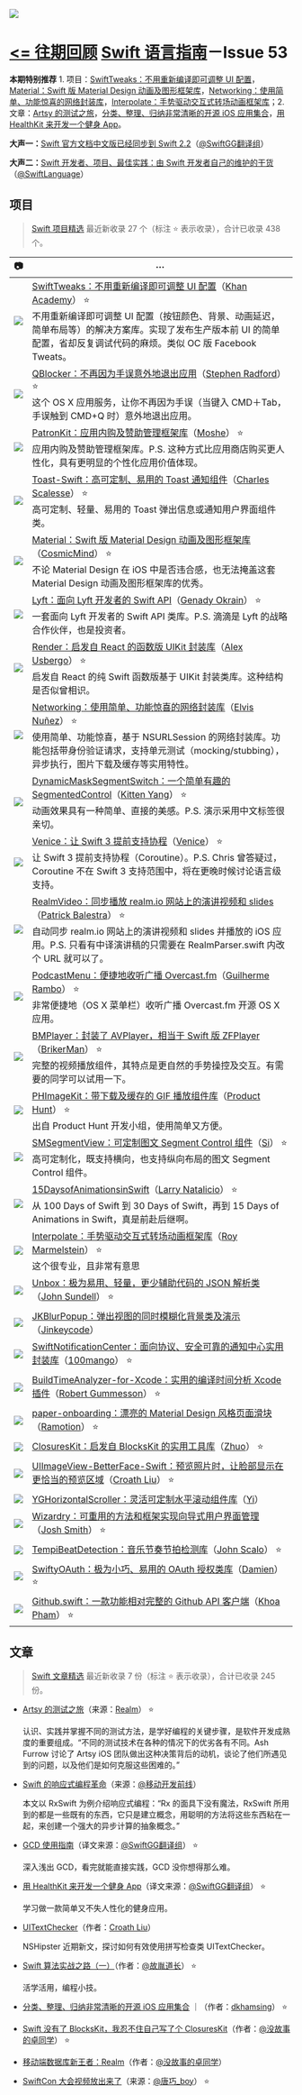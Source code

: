 ![](http://dulema.sinaapp.com/logo/sl-banner.png)

**[<= 往期回顾](https://github.com/ipader/SwiftGuide/blob/master/weekly/README.md)**
[Swift 语言指南](https://github.com/ipader/SwiftGuide)－Issue 53
===
**本期特别推荐** 1. 项目：[SwiftTweaks：不用重新编译即可调整 UI 配置](https://github.com/Khan/SwiftTweaks)，[Material：Swift 版 Material Design 动画及图形框架库](https://github.com/CosmicMind/Material)，[Networking：使用简单、功能惊喜的网络封装库](https://github.com/3lvis/Networking)，[Interpolate：手势驱动交互式转场动画框架库](https://github.com/marmelroy/Interpolate)；2. 文章：[Artsy 的测试之旅](https://realm.io/cn/news/tryswift-ash-furrow-artsy-testing-tour/)，[分类、整理、归纳非常清晰的开源 iOS 应用集合](https://github.com/dkhamsing/open-source-ios-apps)，[用 HealthKit 来开发一个健身 App](http://swift.gg/2016/05/13/healthkit-introduction/)。

**大声一：**[Swift 官方文档中文版已经同步到 Swift 2.2](https://github.com/numbbbbb/the-swift-programming-language-in-chinese/releases/tag/v2.2)（[@SwiftGG翻译组](http://weibo.com/swiftguide)）

**大声二：**[Swift 开发者、项目、最佳实践：由 Swift 开发者自己的维护的干货](https://github.com/ipader/SwiftGuide/wiki/%E5%BC%80%E5%8F%91%E8%80%85%E3%80%81%E9%A1%B9%E7%9B%AE%E3%80%81%E6%9C%80%E4%BD%B3%E5%AE%9E%E8%B7%B5)（[@SwiftLanguage](http://weibo.com/swiftlanguage)）

## 项目
> [Swift 项目精选](https://github.com/ipader/SwiftGuide/blob/master/Featured.md) 最近新收录 27 个（标注 ⭐️ 表示收录），合计已收录 438 个。

📷|···|
:------------:| -------------  
![](http://ac-mhke0kuv.clouddn.com/82b21f0d2f4cdeb541e5.jpg?imageView/1/w/220/h/120/q/100/format/png)|[SwiftTweaks：不用重新编译即可调整 UI 配置](https://github.com/Khan/SwiftTweaks)（[Khan Academy](https://github.com/Khan)） ⭐️ <br>不用重新编译即可调整 UI 配置（按钮颜色、背景、动画延迟，简单布局等）的解决方案库。实现了发布生产版本前 UI 的简单配置，省却反复调试代码的麻烦。类似 OC 版 Facebook Tweats。
![](http://ac-mhke0kuv.clouddn.com/16e1c529320224038c6d.png?imageView/1/w/220/h/120/q/100/format/png)|[QBlocker：不再因为手误意外地退出应用](https://github.com/steve228uk/QBlocker)（[Stephen Radford](https://github.com/steve228uk)） ⭐️ <br>这个 OS X 应用服务，让你不再因为手误（当键入 CMD＋Tab，手误触到 CMD+Q 时）意外地退出应用。
![](http://ww1.sinaimg.cn/small/005DI7Bigw1f3razjo3f0j31jk14dn6c.jpg)|[PatronKit：应用内购及赞助管理框架库](https://github.com/MosheBerman/PatronKit)（[Moshe](https://github.com/MosheBerman)） ⭐️ <br>应用内购及赞助管理框架库。P.S. 这种方式比应用商店购买更人性化，具有更明显的个性化应用价值体现。|	
![](http://ww3.sinaimg.cn/small/005DI7Bigw1f3sn16325dj31jk0vkdlp.jpg)|[Toast-Swift：高可定制、易用的 Toast 通知组件](https://github.com/scalessec/Toast-Swift)（[Charles Scalesse](https://github.com/scalessec)） ⭐️<br>高可定制、轻量、易用的 Toast 弹出信息或通知用户界面组件类。
![](http://ac-mhke0kuv.clouddn.com/87be097622217e3d65f5.png?imageView/1/w/220/h/120/q/100/format/png)|[Material：Swift 版 Material Design 动画及图形框架库](https://github.com/CosmicMind/Material)（[CosmicMind](https://github.com/CosmicMind)） ⭐️<br>不论 Material Design 在 iOS 中是否违合感，也无法掩盖这套 Material Design 动画及图形框架库的优秀。
![](http://ac-mhke0kuv.clouddn.com/b743177cb779878e0078.png?imageView/1/w/220/h/120/q/100/format/png)| [Lyft：面向 Lyft 开发者的 Swift API](https://github.com/genadyo/Lyft)（[Genady Okrain](https://github.com/genadyo)） ⭐️<br>一套面向 Lyft 开发者的 Swift API 类库。P.S. 滴滴是 Lyft 的战略合作伙伴，也是投资者。
![](http://ww1.sinaimg.cn/small/005DI7Bigw1f3uymosmaoj30hs08wjsi.jpg)|[Render：启发自 React 的函数版 UIKit 封装库](https://github.com/alexdrone/Render)（[Alex Usbergo](https://github.com/alexdrone)） ⭐️<br>启发自 React 的纯 Swift 函数版基于 UIKit 封装类库。这种结构是否似曾相识。
![](http://ww3.sinaimg.cn/small/005DI7Bigw1f3wwiq8wdaj315o0d2n16.jpg)|[Networking：使用简单、功能惊喜的网络封装库](https://github.com/3lvis/Networking)（[Elvis Nuñez](https://github.com/3lvis)） ⭐️<br>使用简单、功能惊喜，基于 NSURLSession 的网络封装库。功能包括带身份验证请求，支持单元测试（mocking/stubbing），异步执行，图片下载及缓存等实用特性。
![](https://raw.githubusercontent.com/KittenYang/DynamicMaskSegmentSwitch/master/SwitcherBounceable.gif)|[DynamicMaskSegmentSwitch：一个简单有趣的 SegmentedControl](https://github.com/KittenYang/DynamicMaskSegmentSwitch)（[Kitten Yang](https://github.com/KittenYang)） ⭐️<br>动画效果具有一种简单、直接的美感。P.S. 演示采用中文标签很亲切。
![](https://avatars0.githubusercontent.com/u/17913063?v=3&s=100)|[Venice：让 Swift 3 提前支持协程](https://github.com/VeniceX/Venice)（[Venice](https://github.com/VeniceX)） ⭐️<br>让 Swift 3 提前支持协程（Coroutine）。P.S.  Chris  曾答疑过，Coroutine 不在 Swift 3 支持范围中，将在更晚时候讨论语言级支持。
![](http://ww2.sinaimg.cn/small/005DI7Bigw1f3o168gtz0g30dw07t7wj.gif)|[RealmVideo：同步播放 realm.io 网站上的演讲视频和 slides](https://github.com/BalestraPatrick/RealmVideo)（[Patrick Balestra](https://github.com/BalestraPatrick)） ⭐️<br>自动同步 realm.io 网站上的演讲视频和 slides 并播放的 iOS 应用。P.S. 只看有中译演讲稿的只需要在 RealmParser.swift 内改个 URL 就可以了。
![](http://ww3.sinaimg.cn/small/005DI7Bigw1f3sk0rf8v9j30o40sk7bj.jpg)|[PodcastMenu：便捷地收听广播 Overcast.fm](https://github.com/insidegui/PodcastMenu)（[Guilherme Rambo](https://github.com/insidegui)） ⭐️<br>非常便捷地（OS X 菜单栏）收听广播 Overcast.fm 开源 OS X 应用。
![](https://avatars1.githubusercontent.com/u/9368907?v=3&s=100)|[BMPlayer：封装了 AVPlayer，相当于 Swift 版 ZFPlayer](https://github.com/BrikerMan/BMPlayer)（[BrikerMan](https://github.com/BrikerMan)） ⭐️<br>完整的视频播放组件，其特点是更自然的手势操控及交互。有需要的同学可以试用一下。
![](https://avatars2.githubusercontent.com/u/6935003?v=3&s=100)|[PHImageKit：带下载及缓存的 GIF 播放组件库](https://github.com/producthunt/PHImageKit)（[Product Hunt](https://github.com/producthunt)） ⭐️<br>出自 Product Hunt 开发小组，使用简单又方便。
![](http://ww2.sinaimg.cn/small/005DI7Bigw1f3lbhhfhztj30ko07m74v.jpg)|[SMSegmentView：可定制图文 Segment Control 组件](https://github.com/sima-11/SMSegmentView)（[Si](https://github.com/sima-11)） ⭐️<br>高可定制化，既支持横向，也支持纵向布局的图文 Segment Control 组件。
![](http://ww4.sinaimg.cn/small/005DI7Bigw1f3kva6btyjj31fg16on8q.jpg)|[15DaysofAnimationsinSwift](https://github.com/larrynatalicio/15DaysofAnimationsinSwift)（[Larry Natalicio](https://github.com/larrynatalicio)） ⭐️<br>从 100 Days of Swift 到 30 Days of Swift，再到 15 Days of Animations in Swift，真是前赴后继啊。
![](http://ww3.sinaimg.cn/small/005DI7Bigw1f3kejtjvpsg30dc0nqx6p.gif)|[Interpolate：手势驱动交互式转场动画框架库](https://github.com/marmelroy/Interpolate)（[Roy Marmelstein](https://github.com/marmelroy)） ⭐️<br>这个很专业，且非常有意思
![](https://avatars1.githubusercontent.com/u/2466701?v=3&s=100)|[Unbox：极为易用、轻量，更少辅助代码的 JSON 解析类](https://github.com/JohnSundell/Unbox)（[John Sundell](https://github.com/JohnSundell)） ⭐️
![](http://tva2.sinaimg.cn/crop.0.0.180.180.100/70f3262ejw1e8qgp5bmzyj2050050aa8.jpg)|[JKBlurPopup：弹出视图的同时模糊化背景类及演示](https://github.com/Jinkeycode/JKBlurPopup)（[Jinkeycode](https://github.com/Jinkeycode)）
![](https://avatars0.githubusercontent.com/u/5073511?v=3&s=100)| [SwiftNotificationCenter：面向协议、安全可靠的通知中心实用封装库](https://github.com/100mango/SwiftNotificationCenter)（[100mango](https://github.com/100mango)） ⭐️
![](http://ww2.sinaimg.cn/small/005DI7Bigw1f3ml6ulbbgj30m809l78r.jpg)|[BuildTimeAnalyzer-for-Xcode：实用的编译时间分析 Xcode 插件](https://github.com/RobertGummesson/BuildTimeAnalyzer-for-Xcode)（[Robert Gummesson](https://github.com/RobertGummesson)） ⭐️
![](http://ww4.sinaimg.cn/small/005DI7Bigw1f3lbq1x960g30oq0ikqv8.gif)|[paper-onboarding：漂亮的 Material Design 风格页面滑块](https://github.com/Ramotion/paper-onboarding)（[Ramotion](https://github.com/Ramotion)） ⭐️
![](http://tva2.sinaimg.cn/crop.0.0.750.750.100/72d10fc2jw8f1l964r6u6j20ku0kuaag.jpg)|[ClosuresKit：启发自 BlocksKit 的实用工具库](https://github.com/lacklock/ClosuresKit)（[Zhuo](https://github.com/lacklock)） ⭐️
![](http://ac-mhke0kuv.clouddn.com/95d0d1f86a1c8aacc45f.png?imageView/1/w/220/h/120/q/100/format/png)| [UIImageView-BetterFace-Swift：预览照片时，让脸部显示在更恰当的预览区域](https://github.com/croath/UIImageView-BetterFace-Swift)（[Croath Liu](https://github.com/croath)） ⭐️
![](https://avatars3.githubusercontent.com/u/3916492?v=3&s=100)|[YGHorizontalScroller：灵活可定制水平滚动组件库](https://github.com/soapyigu/YGHorizontalScroller)（[Yi](https://github.com/soapyigu)）
![](http://ww4.sinaimg.cn/small/005DI7Bigw1f3qjk3q37jj30m80a1769.jpg)|[Wizardry：可重用的方法和框架实现向导式用户界面管理](https://github.com/ijoshsmith/Wizardry)（[Josh Smith](https://github.com/ijoshsmith)） ⭐️
![](https://avatars1.githubusercontent.com/u/2917357?v=3&s=100)|[TempiBeatDetection：音乐节奏节拍检测库](https://github.com/jscalo/TempiBeatDetection)（[John Scalo](https://github.com/jscalo)） ⭐️
![](http://ac-mhke0kuv.clouddn.com/1d5df2e9cb89fbc1f008.png?imageView/1/w/220/h/120/q/100/format/png)|[SwiftyOAuth：极为小巧、易用的 OAuth 授权类库](https://github.com/delba/SwiftyOAuth)（[Damien](https://github.com/delba)） ⭐️
![](https://avatars0.githubusercontent.com/u/2284279?v=3&s=100)|[Github.swift：一款功能相对完整的 Github API 客户端](https://github.com/onmyway133/Github.swift)（[Khoa Pham](https://github.com/onmyway133)） ⭐️

## 文章
> [Swift 文章精选](https://github.com/ipader/SwiftGuide/blob/master/Featured-Articles.md) 最近新收录 7 份（标注 ⭐️ 表示收录），合计已收录 245 份。

* [Artsy 的测试之旅](https://realm.io/cn/news/tryswift-ash-furrow-artsy-testing-tour/)（来源：[Realm](https://realm.io/cn/news/)） ⭐️

	认识、实践并掌握不同的测试方法，是学好编程的关键步骤，是软件开发成熟度的重要组成。“不同的测试技术在各种的情况下的优劣各有不同。Ash Furrow 讨论了 Artsy iOS 团队做出这种决策背后的动机，谈论了他们所遇见到的问题，以及他们是如何克服这些困难的。”

* [Swift 的响应式编程革命](http://mp.weixin.qq.com/s?__biz=MzA3ODg4MDk0Ng==&mid=2651112245&idx=1&sn=6536b90c09651380ec2009eb46ed9281#rd)（来源：[@移动开发前线](http://weibo.com/u/5861126740)）

	本文以 RxSwift 为例介绍响应式编程：“Rx 的面具下没有魔法，RxSwift 所用到的都是一些既有的东西，它只是建立概念，用聪明的方法将这些东西粘在一起，来创建一个强大的异步计算的抽象概念。” 

* [GCD 使用指南](http://swift.gg/2016/05/05/the-gcd-handbook/)（译文来源：[@SwiftGG翻译组](http://weibo.com/swiftguide)） ⭐️

	深入浅出 GCD，看完就能直接实践，GCD 没你想得那么难。
* [用 HealthKit 来开发一个健身 App](http://swift.gg/2016/05/13/healthkit-introduction/)（译文来源：[@SwiftGG翻译组](http://weibo.com/swiftguide)） ⭐️

	学习做一款简单又不失人性化的健身应用。
* [UIText​Checker](http://nshipster.com/uitextchecker/)（作者：[Croath Liu](https://github.com/croath)）

	NSHipster 近期新文，探讨如何有效使用拼写检查类 UITextChecker。
* [Swift 算法实战之路（一）](http://www.jianshu.com/p/ee16bcf50a59)（作者：[@故胤道长](http://weibo.com/soapyigu)） ⭐️
	
	活学活用，编程小技。
* [分类、整理、归纳非常清晰的开源 iOS 应用集合](https://github.com/dkhamsing/open-source-ios-apps) ｜（作者：[dkhamsing](https://github.com/dkhamsing)） ⭐️
* [Swift 没有了 BlocksKit，我忍不住自己写了个 ClosuresKit](http://www.jianshu.com/p/c32a8f69c7ab)（作者：[@没故事的卓同学](http://weibo.com/u/1926303682)） ⭐️
* [移动端数据库新王者：Realm](http://www.jianshu.com/p/2b4388cf2a2d)（作者：[@没故事的卓同学](http://weibo.com/u/1926303682)）
* [SwiftCon 大会视频放出来了](http://t.cn/RqdeNW5)（来源：[@唐巧_boy](http://weibo.com/u/1708947107)） ⭐️

